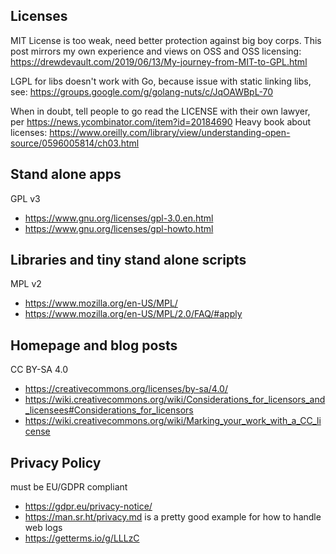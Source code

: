
## Licenses

MIT License is too weak, need better protection against big boy corps.
This post mirrors my own experience and views on OSS and OSS licensing:
https://drewdevault.com/2019/06/13/My-journey-from-MIT-to-GPL.html

LGPL for libs doesn't work with Go, because issue with static linking libs, see:
https://groups.google.com/g/golang-nuts/c/JqOAWBpL-70

When in doubt, tell people to go read the LICENSE with their own lawyer, per https://news.ycombinator.com/item?id=20184690
Heavy book about licenses: https://www.oreilly.com/library/view/understanding-open-source/0596005814/ch03.html

## Stand alone apps

GPL v3
- https://www.gnu.org/licenses/gpl-3.0.en.html
- https://www.gnu.org/licenses/gpl-howto.html

## Libraries and tiny stand alone scripts

MPL v2
- https://www.mozilla.org/en-US/MPL/
- https://www.mozilla.org/en-US/MPL/2.0/FAQ/#apply

## Homepage and blog posts

CC BY-SA 4.0
- https://creativecommons.org/licenses/by-sa/4.0/
- https://wiki.creativecommons.org/wiki/Considerations_for_licensors_and_licensees#Considerations_for_licensors
- https://wiki.creativecommons.org/wiki/Marking_your_work_with_a_CC_license

## Privacy Policy

must be EU/GDPR compliant
- https://gdpr.eu/privacy-notice/
- https://man.sr.ht/privacy.md is a pretty good example for how to handle web logs
- https://getterms.io/g/LLLzC
